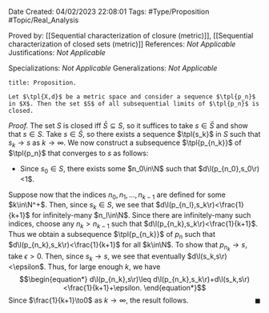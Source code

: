 <div class="topSpace"></div>

Date Created: 04/02/2023 22:08:01
Tags: #Type/Proposition #Topic/Real_Analysis

Proved by: [[Sequential characterization of closure (metric)]], [[Sequential characterization of closed sets (metric)]]
References: <i>Not Applicable</i>
Justifications: <i>Not Applicable</i>

Specializations: <i>Not Applicable</i>
Generalizations: <i>Not Applicable</i>

``` ad-Proposition
title: Proposition.

Let $\tpl{X,d}$ be a metric space and consider a sequence $\tpl{p_n}$ in $X$. Then the set $S$ of all subsequential limits of $\tpl{p_n}$ is closed.

```

<i>Proof.</i> The set $S$ is closed iff $\bar{S}\subseteq S$, so it suffices to take $s\in\bar{S}$ and show that $s\in S$. Take $s\in\bar{S}$, so there exists a sequence $\tpl{s_k}$ in $S$ such that $s_k\to s$ as $k\to\infty$. We now construct a subsequence $\tpl{p_{n_k}}$ of $\tpl{p_n}$ that converges to $s$ as follows:
* Since $s_0\in S$, there exists some $n_0\in\N$ such that $d\l(p_{n_0},s_0\r)<1$.

Suppose now that the indices $n_0,n_1,\dots,n_{k-1}$ are defined for some $k\in\N^+$. Then, since $s_k\in S$, we see that $d\l(p_{n_l},s_k\r)<\frac{1}{k+1}$ for infinitely-many $n_l\in\N$. Since there are infinitely-many such indices, choose any $n_k>n_{k-1}$ such that $d\l(p_{n_k},s_k\r)<\frac{1}{k+1}$. Thus we obtain a subsequence $\tpl{p_{n_k}}$ of $p_n$ such that $d\l(p_{n_k},s_k\r)<\frac{1}{k+1}$ for all $k\in\N$. To show that $p_{n_k}\to s$, take $\epsilon>0$. Then, since $s_k\to s$, we see that eventually $d\l(s_k,s\r)<\epsilon$. Thus, for large enough $k$, we have
$$\begin{equation*}
    d\l(p_{n_k},s\r)\leq d\l(p_{n_k},s_k\r)+d\l(s_k,s\r)<\frac{1}{k+1}+\epsilon.
\end{equation*}$$
Since $\frac{1}{k+1}\to0$ as $k\to\infty$, the result follows.<span style="float:right;">$\blacksquare$</span>
